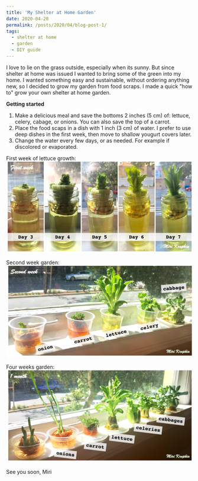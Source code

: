 ```yaml
---
title: 'My Shelter at Home Garden'
date: 2020-04-20
permalink: /posts/2020/04/blog-post-1/
tags:
  - shelter at home
  - garden
  - DIY guide
---
```


I love to lie on the grass outside, especially when its sunny. But since shelter at home was issued I wanted to bring some of the green into my home. I wanted something easy and sustainable, without ordering anything new, so I decided to grow my garden from food scraps. I made a quick "how to" grow your own shelter at home garden.  

**Getting started**
1. Make a delicious meal and save the bottoms 2 inches (5 cm) of: lettuce, celery, cabage, or onions. You can also save the top of a carrot. 
2. Place the food scaps in a dish with 1 inch (3 cm) of water. I prefer to use deep dishes in the first week, then move to shallow yougurt covers later.  
3. Change the water every few days, or as needed. For example if discolored or evaporated. 


First week of lettuce growth:
![](/images/blog1-lettuce2.png)

Second week garden:
![](/images/blog1-2ndweek.png)

Four weeks garden:
![](/images/blog1-month1.png)

See you soon,
Miri


